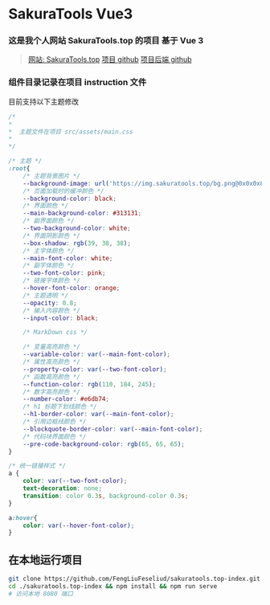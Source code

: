 # SakuraTools Vue3

### 这是我个人网站 SakuraTools.top 的项目 基于 Vue 3

> [网站: SakuraTools.top](https://sakuratools.top/)
> [项目 github](https://github.com/FengLiuFeseliud/sakuratools.top-index)
> [项目后端 github](https://github.com/FengLiuFeseliud/api.sakurtools.top-api)

### 组件目录记录在项目 instruction 文件

目前支持以下主题修改

```css
/*
*
*  主题文件在项目 src/assets/main.css
*
*/

/* 主题 */
:root{
    /* 主题背景图片 */
    --background-image: url('https://img.sakuratools.top/bg.png@0x0x0x80');
    /* 页面加载时的缓冲颜色 */
    --background-color: black;
    /* 界面颜色 */
    --main-background-color: #313131;
    /* 副界面颜色 */
    --two-background-color: white;
    /* 界面阴影颜色 */
    --box-shadow: rgb(39, 38, 38);
    /* 主字体颜色 */
    --main-font-color: white;
    /* 副字体颜色 */
    --two-font-color: pink;
    /* 链接字体颜色 */
    --hover-font-color: orange;
    /* 主题透明 */
    --opacity: 0.8;
    /* 输入内容颜色 */
    --input-color: black;

    /* MarkDown css */

    /* 变量高亮颜色 */
    --variable-color: var(--main-font-color);
    /* 属性高亮颜色 */
    --property-color: var(--two-font-color);
    /* 函数高亮颜色 */
    --function-color: rgb(110, 184, 245);
    /* 数字高亮颜色 */
    --number-color: #e6db74;
    /* h1 标题下划线颜色 */
    --h1-border-color: var(--main-font-color);
    /* 引用边框线颜色 */
    --blockquote-border-color: var(--main-font-color);
    /* 代码块界面颜色 */
    --pre-code-background-color: rgb(65, 65, 65);
}

/* 统一链接样式 */
a {
    color: var(--two-font-color);
    text-decoration: none;
    transition: color 0.3s, background-color 0.3s;
}

a:hover{
    color: var(--hover-font-color);
}

```

## 在本地运行项目

```bash
git clone https://github.com/FengLiuFeseliud/sakuratools.top-index.git
cd ./sakuratools.top-index && npm install && npm run serve 
# 访问本地 8080 端口
```





